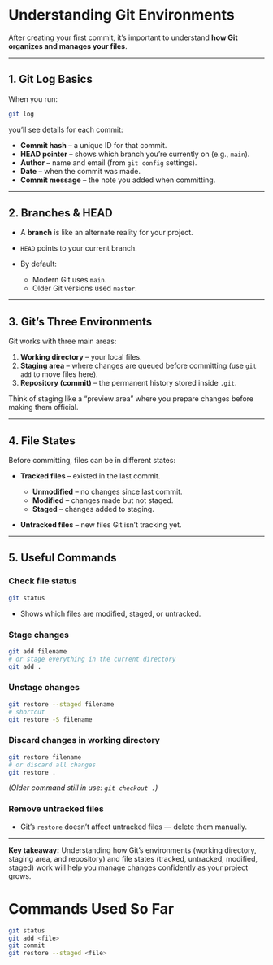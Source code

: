 # Understanding Git Environments

After creating your first commit, it’s important to understand **how Git organizes and manages your files**.

---

## 1. Git Log Basics

When you run:

```bash
git log
```

you’ll see details for each commit:

* **Commit hash** – a unique ID for that commit.
* **HEAD pointer** – shows which branch you’re currently on (e.g., `main`).
* **Author** – name and email (from `git config` settings).
* **Date** – when the commit was made.
* **Commit message** – the note you added when committing.

---

## 2. Branches & HEAD

* A **branch** is like an alternate reality for your project.
* `HEAD` points to your current branch.
* By default:

  * Modern Git uses `main`.
  * Older Git versions used `master`.

---

## 3. Git’s Three Environments

Git works with three main areas:

1. **Working directory** – your local files.
2. **Staging area** – where changes are queued before committing (use `git add` to move files here).
3. **Repository (commit)** – the permanent history stored inside `.git`.

Think of staging like a “preview area” where you prepare changes before making them official.

---

## 4. File States

Before committing, files can be in different states:

* **Tracked files** – existed in the last commit.

  * **Unmodified** – no changes since last commit.
  * **Modified** – changes made but not staged.
  * **Staged** – changes added to staging.
* **Untracked files** – new files Git isn’t tracking yet.

---

## 5. Useful Commands

### Check file status

```bash
git status
```

* Shows which files are modified, staged, or untracked.

### Stage changes

```bash
git add filename
# or stage everything in the current directory
git add .
```

### Unstage changes

```bash
git restore --staged filename
# shortcut
git restore -S filename
```

### Discard changes in working directory

```bash
git restore filename
# or discard all changes
git restore .
```

*(Older command still in use: `git checkout .`)*

### Remove untracked files

* Git’s `restore` doesn’t affect untracked files — delete them manually.

---

**Key takeaway:** Understanding how Git’s environments (working directory, staging area, and repository) and file states (tracked, untracked, modified, staged) work will help you manage changes confidently as your project grows.



# Commands Used So Far

```bash
git status
git add <file>
git commit
git restore --staged <file>
```
